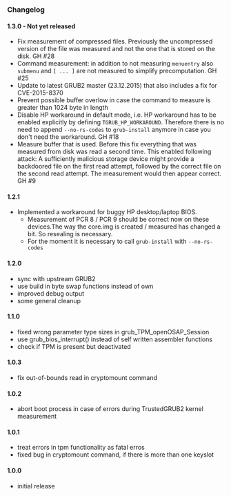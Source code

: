 ### Changelog

#### 1.3.0 - Not yet released

* Fix measurement of compressed files. Previously the uncompressed version of the file was measured and not the one that is stored on the disk. GH #28
* Command measurement: in addition to not measuring `menuentry` also `submenu` and `[ ... ]` are not measured to simplify precomputation. GH #25
* Update to latest GRUB2 master (23.12.2015) that also includes a fix for CVE-2015-8370
* Prevent possible buffer overlow in case the command to measure is greater than 1024 byte in length
* Disable HP workaround in default mode, i.e. HP workaround has to be enabled explicitly by defining `TGRUB_HP_WORKAROUND`. Therefore there is no need 
to append `--no-rs-codes` to `grub-install` anymore in case you don't need the workaround. GH #18
* Measure buffer that is used. Before this fix everything that was measured from disk was read a second time. This enabled following attack: A 
sufficiently malicious storage device might provide a backdoored file on the first read attempt, followed by the correct file on the second read 
attempt. The measurement would then appear correct. GH #9

#### 1.2.1

* Implemented a workaround for buggy HP desktop/laptop BIOS. 
  * Measurement of PCR 8 / PCR 9 should be correct now on these devices.The way the core.img is created / measured has changed a bit. So resealing is necessary.
  * For the moment it is necessary to call `grub-install` with `--no-rs-codes`

#### 1.2.0

* sync with upstream GRUB2
* use build in byte swap functions instead of own
* improved debug output
* some general cleanup

#### 1.1.0

* fixed wrong parameter type sizes in grub_TPM_openOSAP_Session
* use grub_bios_interrupt() instead of self written assembler functions
* check if TPM is present but deactivated

#### 1.0.3

* fix out-of-bounds read in cryptomount command

#### 1.0.2

* abort boot process in case of errors during TrustedGRUB2 kernel measurement

#### 1.0.1

* treat errors in tpm functionality as fatal erros
* fixed bug in cryptomount command, if there is more than one keyslot

#### 1.0.0

* initial release
